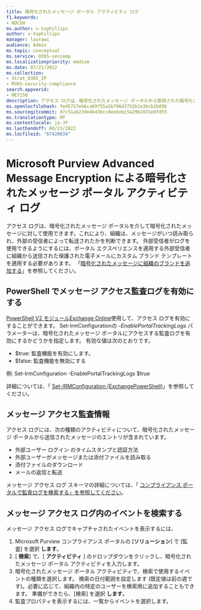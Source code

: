 ```yaml
---
title: 暗号化されたメッセージ ポータル アクティビティ ログ
f1.keywords:
- NOCSH
ms.author: v-tophillips
author: v-tophillips
manager: laurawi
audience: Admin
ms.topic: conceptual
ms.service: O365-seccomp
ms.localizationpriority: medium
ms.date: 07/21/2022
ms.collection:
- Strat_O365_IP
- M365-security-compliance
search.appverid:
- MET150
description: アクセス ログは、暗号化されたメッセージ ポータルから取得された暗号化されたメッセージに対して使用できます。
ms.openlocfilehash: fe45757eb6ca89f55a1b796d3752b1e3bcb1b89b
ms.sourcegitcommit: d7c51ab23de4b43bcc8eebebc5a2962831e9fd55
ms.translationtype: MT
ms.contentlocale: ja-JP
ms.lasthandoff: 08/23/2022
ms.locfileid: "67420834"
---
```

# <a name="encrypted-message-portal-activity-log-by-microsoft-purview-advanced-message-encryption"></a>Microsoft Purview Advanced Message Encryption による暗号化されたメッセージ ポータル アクティビティ ログ

アクセス ログは、暗号化されたメッセージ ポータルを介して暗号化されたメッセージに対して使用できます。これにより、組織は、メッセージがいつ読み取られ、外部の受信者によって転送されたかを判断できます。 外部受信者がログを使用できるようにするには、ポータル エクスペリエンスを適用する外部受信者に組織から送信された保護された電子メールにカスタム ブランド テンプレートを適用する必要があります。 「[暗号化されたメッセージに組織のブランドを追加する](add-your-organization-brand-to-encrypted-messages.md)」を参照してください。

## <a name="enabling-message-access-audit-logs-in-powershell"></a>PowerShell でメッセージ アクセス監査ログを有効にする

[PowerShell V2 モジュールExchange Online](/powershell/exchange/connect-to-exchange-online-powershell?view=exchange-ps)使用して、アクセス ログを有効にすることができます。 Set-IrmConfigurationの *-EnablePortalTrackingLogs* パラメーターは、暗号化されたメッセージ ポータルにアクセスする監査ログを有効にするかどうかを指定します。 有効な値は次のとおりです。

- $true: 監査機能を有効にします。
- $false: 監査機能を無効にする

例: Set-IrmConfiguration -EnablePortalTrackingLogs $true

詳細については、「 [Set-IRMConfiguration (ExchangePowerShell)](/powershell/module/exchange/set-irmconfiguration)」を参照してください。

## <a name="message-access-audit-information"></a>メッセージ アクセス監査情報

アクセス ログには、次の種類のアクティビティについて、暗号化されたメッセージ ポータルから送信されたメッセージのエントリが含まれています。

- 外部ユーザー ログイン のタイムスタンプと認証方法
- 外部ユーザーがメッセージまたは添付ファイルを読み取る
- 添付ファイルのダウンロード
- メールの返信と転送

メッセージ アクセス ログ スキーマの詳細については、「 [コンプライアンス ポータルで監査ログを検索する」を参照してください](search-the-audit-log-in-security-and-compliance.md#encrypted-message-portal-activities)。

## <a name="search-for-events-in-the-message-access-logs"></a>メッセージ アクセス ログ内のイベントを検索する

メッセージ アクセス ログでキャプチャされたイベントを表示するには、

1. Microsoft Purview コンプライアンス ポータルの [**ソリューション**] で [監査] を選択 **します**。
1. [ **検索**] で、[ **アクティビティ** ] のドロップダウンをクリックし、暗号化されたメッセージ ポータル アクティビティを入力します。
1. 暗号化されたメッセージ ポータル アクティビティで、検索で使用するイベントの種類を選択します。 検索の日付範囲を設定します (既定値は前の週です)。必要に応じて、組織内の特定のユーザーを検索用に追加することもできます。 準備ができたら、[検索] を選択 **します**。
1. 監査プロパティを表示するには、一覧からイベントを選択します。
